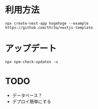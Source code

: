 # 利用方法

```
npx create-next-app hogehoge --example https://github.com/thr3a/nextjs-template
```

# アップデート

```
npx npm-check-updates -u
```

# TODO

- データベース？
- デプロイ簡単にする
